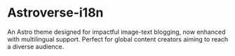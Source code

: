 # Astroverse-i18n
An Astro theme designed for impactful image-text blogging, now enhanced with multilingual support. Perfect for global content creators aiming to reach a diverse audience.

